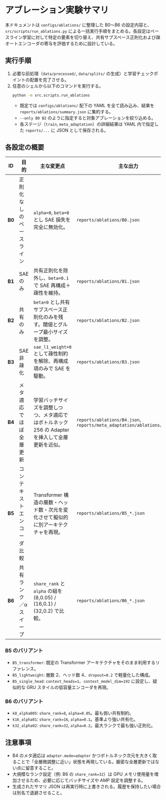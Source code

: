 # アブレーション実験サマリ

本ドキュメントは `configs/ablations/` に整理した B0〜B6 の設定内容と、`src/scripts/run_ablations.py` による一括実行手順をまとめる。各設定はベースライン学習に対して特定の要素を切り替え、共有サブスペース正則化および疎オートエンコーダの寄与を評価するために設計している。

## 実行手順
1. 必要な前処理（`data/processed/`, `data/splits/` の生成）と学習チェックポイントの配置を完了させる。
2. 任意のシェルから以下のコマンドを実行する。
   ```bash
   python -m src.scripts.run_ablations
   ```
   - 既定では `configs/ablations/` 配下の YAML を全て読み込み、結果を `reports/ablations/summary.json` に集約する。
   - `--only B0 B2` のように指定すると対象アブレーションを絞り込める。
   - 各ステージ（`train`, `meta_adaptation`）の詳細結果は YAML 内で指定した `reports/...` に JSON として保存される。

## 各設定の概要
| ID | 目的 | 主な変更点 | 主な出力 |
| --- | --- | --- | --- |
| **B0** | 正則化なしのベースライン | `alpha=0`, `beta=0` とし SAE 損失を完全に無効化。 | `reports/ablations/B0.json` |
| **B1** | SAE のみ | 共有正則化を除外し、`beta=0.1` で SAE 再構成＋疎性を維持。 | `reports/ablations/B1.json` |
| **B2** | 共有のみ | `beta=0` とし共有サブスペース正則化のみを残す。閾値とグループ最小サイズを調整。 | `reports/ablations/B2.json` |
| **B3** | SAE 非疎化 | `sae_l1_weight=0` として疎性制約を解除、再構成項のみで SAE を駆動。 | `reports/ablations/B3.json` |
| **B4** | メタ適応でほぼ全層更新 | 学習バッチサイズを調整しつつ、メタ適応ではボトルネック 256 の Adapter を挿入して全層更新を近似。 | `reports/ablations/B4.json`, `reports/meta_adaptation/ablations/B4.json` |
| **B5** | コンテキストエンコーダ比較 | Transformer 構造の層数・ヘッド数・次元を変化させて擬似的に別アーキテクチャを再現。 | `reports/ablations/B5_*.json` |
| **B6** | 共有ランク／αスイープ | `share_rank` と `alpha` の組を (8,0.05) / (16,0.1) / (32,0.2) で比較。 | `reports/ablations/B6_*.json` |

### B5 のバリアント
- `B5_transformer`: 既定の Transformer アーキテクチャをそのまま利用するリファレンス。
- `B5_lightweight`: 層数 2、ヘッド数 4、`dropout=0.2` で軽量化した構成。
- `B5_single_head`: `context_heads=1`、`context_model_dim=192` に設定し、疑似的な GRU スタイルの低容量エンコーダを再現。

### B6 のバリアント
- `k8_alpha005`: `share_rank=8`, `alpha=0.05`。最も弱い共有制約。
- `k16_alpha01`: `share_rank=16`, `alpha=0.1`。基準より強い共有化。
- `k32_alpha02`: `share_rank=32`, `alpha=0.2`。最大ランクで最も強い正則化。

## 注意事項
- B4 のメタ適応は `adapter.mode=adapter` かつボトルネック次元を大きく取ることで「全層微調整に近い」状態を再現している。厳密な全層更新ではない点に留意すること。
- 大規模なランク設定（例: B6 の `share_rank=32`）は GPU メモリ使用量を増加させるため、必要に応じてバッチサイズや AMP 設定を調整する。
- 生成されたサマリ JSON は再実行時に上書きされる。履歴を保持したい場合は別名で退避させること。
